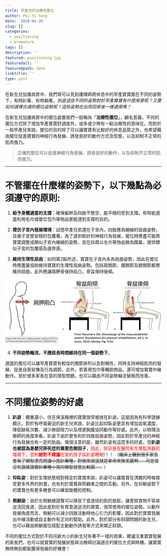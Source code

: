 ```yaml
---
title: 早產兒的治療性擺位
author: Pei-Yu Yang
date: '2020-04-26'
slug: []
categories:
  - positioning
  - premature
tags: []
description: ''
featured: positioning.jpg
featuredalt: ''
featuredpath: date
linktitle: ''
type: post
---
```


  在新生兒加護病房中，我們常可以見到護理師將休息中的早產寶寶擺在不同的姿勢下，有時趴著、有時躺著，*到底這些不同的姿勢對於早產寶寶有什麼用意呢？又要如何選擇合適的擺位姿勢呢？這些姿勢在出院回家後一樣適用嗎？*  

  在新生兒加護病房中的擺位處置我們一般稱為「**治療性擺位**」，顧名思義，不同的擺位方式除了增加早產寶寶舒適度外，或多或少帶有一點治療性的意味在。而對於一般早產兒來說，擺位的目的除了可以讓寶寶有比較好的休息品質之外，也希望藉由擺位促進寶寶的神經行為發展、誘發良好的動作方式及型態，以及抑制不正常的肌肉張力。
  
  > 正確的擺位可以促進神經行為發展、誘發良好的動作，以及抑制不正常的肌肉張力。

---

# 不管擺在什麼樣的姿勢下，以下幾點為必須遵守的原則:

1.  **給予身體適當的支撐**：確保軀幹及四肢不懸空，能平穩的受到支撐。有時能適當利用毛巾或擺位包巾等物品更能達到支撐的目的。  

2.	**模仿子宮內發展環境**：試想早產兒若還在子宮內，四肢應為蜷縮的屈曲姿勢，且被子宮壁安穩的包覆著。為了達到較好的神經行為發展，擺位時應盡可能將寶寶調整成類似子宮內蜷縮的姿勢，並在四周以毛巾等物品做為圍巢，提供類似子宮的包覆感及邊界感。 

3.	**維持生理性屈曲**：如同第2點所述，寶寶在子宮內多為屈曲姿勢，因此在擺位時應盡量協助維持寶寶的生理性屈曲姿勢。包括肩關節、髖關節及膝關節都應維持屈曲，此外應讓肩胛骨保持前凸，骨盆保持後傾。  

![](pic1.jpg)

4.	**不同姿勢輪流，不應該長時間維持在同一個姿勢下**。 

  適當的擺位可以讓早產寶寶有較佳的關節排列以及對稱性，同時支持神經肌肉的發展、促進自我安撫及行為調節，此外，若善用包巾等輔助物品，還可增加寶寶中線動作。至於很多家長在意的頭型問題，也可以藉由不同姿勢輪流替換而改善。 
 
---

# 不同擺位姿勢的好處  

1.	**趴姿**：體重還小，住在保溫箱裡的寶寶很常被放在趴姿。這是因為有科學證據顯示，對於有呼吸窘迫的新生兒來說，趴姿比起仰臥姿更具有增加血氧濃度、降低缺氧次數、減少肺部阻力以及增進胸腹協同動作等好處。此外，以物理治療師的角度來看，趴姿下由於更有利於四肢屈曲姿勢，因此對於早產兒的神經行為發展也有一定的助益。值得注意的是，雖然趴姿有這麼多的好處，但**趴姿也被認為是嬰兒猝死症的重要危險因子**，<span style="color: red">因此，除非是在醫院有生理監測器的環境下，否則**絕對不建議**在家的孩子採趴姿睡眠</span>!！！ （~~臨床上聽到很多家長會為了頭型漂亮而讓小孩趴著睡，對我來說這就是拿命來換美麗啊……可是並沒有證據證實趴著睡小孩的頭型就會比較圓……~~ ） 

2.	**仰臥姿**：對於生理狀態相對穩定的寶寶來說，趴姿可以讓寶寶在清醒的時候接受更多外界的刺激，也有利於寶寶與照顧者之間的互動。另外，在仰躺姿勢下的寶寶也有更多機會可以練習肢體的控制。 

3.	**側躺姿**：由於左側躺被證實可以降低下食道括約肌的放鬆，讓胃部食物不容易逆流回食道，因此是對於有胃食道逆流的寶寶，很常使用的擺位姿勢。以動作發展角度而言，側躺可以減少四肢活動時地心引力的影響，因此對於寶寶發展出中線活動或自主動作有正向的幫助。此外，對於部分有斜頸問題的新生兒，也可以藉由側躺擺位搭配主動動作誘發等方式來矯正斜頸。

不同的擺位方式對於不同月齡大小的新生兒有著不一樣的效果，建議注重寶寶發展的家長們，也可以就寶寶的發展狀態與治療師討論適合的擺位方式與時機，讓寶寶無時無刻都能獲得發展的好機會！


